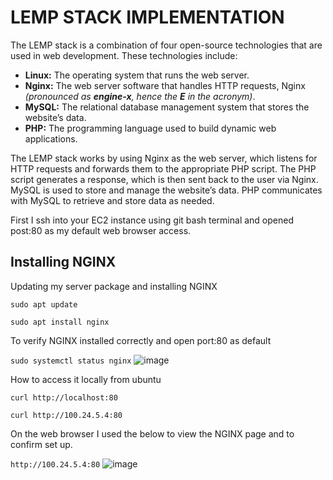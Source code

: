 # LEMP STACK IMPLEMENTATION
The LEMP stack is a combination of four open-source technologies that are used in web development. These technologies include:

* **Linux:** The operating system that runs the web server.
* **Nginx:** The web server software that handles HTTP requests, Nginx *(pronounced as **engine-x**, hence the **E** in the acronym)*.
* **MySQL:** The relational database management system that stores the website’s data.
* **PHP:** The programming language used to build dynamic web applications.

The LEMP stack works by using Nginx as the web server, which listens for HTTP requests and forwards them to the appropriate PHP script. The PHP script generates a response, which is then sent back to the user via Nginx.
MySQL is used to store and manage the website’s data. PHP communicates with MySQL to retrieve and store data as needed.

First I ssh into your EC2 instance using git bash terminal and opened post:80 as my default web browser access.

## Installing NGINX
Updating my server package and installing NGINX

`sudo apt update`

`sudo apt install nginx`


To verify NGINX installed correctly and open port:80 as default
 
`sudo systemctl status nginx`
![image](https://github.com/chibyke01/DevOps_Projects/assets/103823637/cb3957a8-cf79-42d4-9980-01d7b3a04acc)

How to access it locally from ubuntu

`curl http://localhost:80`

`curl http://100.24.5.4:80`


On the web browser I used the below to view the NGINX page and to confirm set up.

`http://100.24.5.4:80`
![image](https://github.com/chibyke01/DevOps_Projects/assets/103823637/44bb4aa0-c03e-4df5-b920-2d65ddc82315)








